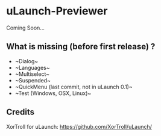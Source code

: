 # uLaunch-Previewer

Coming Soon...

## What is missing (before first release) ?

 - ~Dialog~
 - ~Languages~
 - ~Multiselect~
 - ~Suspended~
 - ~QuickMenu (last commit, not in uLaunch 0.1)~
 - ~Test (Windows, OSX, Linux)~

## Credits

XorTroll for uLaunch: https://github.com/XorTroll/uLaunch/
